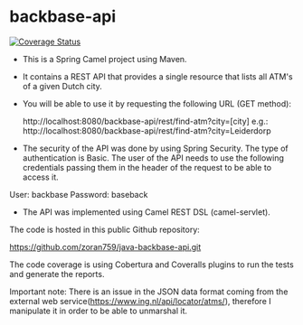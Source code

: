 # backbase-api
[![Coverage Status](https://coveralls.io/repos/github/renamsavio/backbase-api/badge.svg?branch=master)](https://coveralls.io/github/renamsavio/backbase-api?branch=master)

- This is a Spring Camel project using Maven.
- It contains a REST API that provides a single resource that lists all ATM's of a given Dutch city.

- You will be able to use it by requesting the following URL (GET method):

    http://localhost:8080/backbase-api/rest/find-atm?city=[city] 
    e.g.: http://localhost:8080/backbase-api/rest/find-atm?city=Leiderdorp
    
- The security of the API was done by using Spring Security. The type of authentication is Basic. The user of the API needs to use the following credentials passing them in the header of the request to be able to access it.

 User: backbase
 Password: baseback
 
 - The API was implemented using Camel REST DSL (camel-servlet).
 
 The code is hosted in this public Github repository:
 
 https://github.com/zoran759/java-backbase-api.git
 
 The code coverage is using Cobertura and Coveralls plugins to run the tests and generate the reports.
 
 Important note: There is an issue in the JSON data format coming from the external web service(https://www.ing.nl/api/locator/atms/), therefore I manipulate it in order to be able to unmarshal it.
